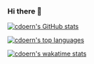 ### Hi there 👋

<!--
**cdoern/cdoern** is a ✨ _special_ ✨ repository because its `README.md` (this file) appears on your GitHub profile.

Here are some ideas to get you started:

- 🔭 I’m currently working on ...
- 🌱 I’m currently learning ...
- 👯 I’m looking to collaborate on ...
- 🤔 I’m looking for help with ...
- 💬 Ask me about ...
- 📫 How to reach me: ...
- 😄 Pronouns: ...
- ⚡ Fun fact: ...
-->
[![cdoern's GitHub stats](https://github-readme-stats.vercel.app/api?username=cdoern)](https://github.com/anuraghazra/github-readme-stats)

[![cdoern's top languages](https://github-readme-stats.vercel.app/api/top-langs/?username=cdoern&exclude_repo=takecareofourplants)](https://github.com/anuraghazra/github-readme-stats)


[![cdoern's wakatime stats](https://github-readme-stats.vercel.app/api/wakatime?username=cdoern)](https://github.com/anuraghazra/github-readme-stats)
